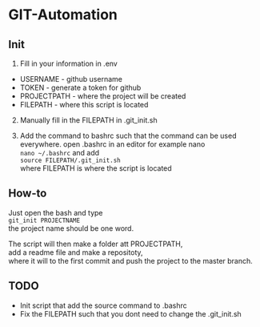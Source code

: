 # GIT-Automation

## Init
1. Fill in your information in .env
- USERNAME    - github username
- TOKEN       - generate a token for github
- PROJECTPATH - where the project will be created
- FILEPATH    - where this script is located

2. Manually fill in the FILEPATH in .git_init.sh

3. Add the command to bashrc such that the command can be used everywhere.
open .bashrc in an editor for example nano  
`nano ~/.bashrc` 
and add  
`source FILEPATH/.git_init.sh`  
where FILEPATH is where the script is located

## How-to
Just open the bash and type  
`git_init PROJECTNAME`  
the project name should be one word.

The script will then make a folder att PROJECTPATH,  
add a readme file and make a repositoty,  
where it will to the first commit and push the project to the master branch.

## TODO
- Init script that add the source command to .bashrc
- Fix the FILEPATH such that you dont need to change the .git_init.sh
